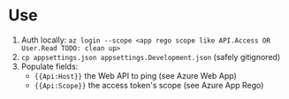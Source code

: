 # Use
1. Auth locally: `az login --scope <app rego scope like API.Access OR User.Read TODO: clean up>`
3. `cp appsettings.json appsettings.Development.json` (safely gitignored)
4. Populate fields:
   - `{{Api:Host}}` the Web API to ping (see Azure Web App)
   - `{{Api:Scope}}` the access token's scope (see Azure App Rego)
